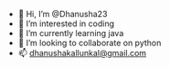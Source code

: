 - 👋 Hi, I’m @Dhanusha23
- 👀 I’m interested in coding
- 🌱 I’m currently learning java
- 💞️ I’m looking to collaborate on python
- 📫 dhanushakallunkal@gmail.com

<!---
Dhanusha23/Dhanusha23 is a ✨ special ✨ repository because its `README.md` (this file) appears on your GitHub profile.
You can click the Preview link to take a look at your changes.
--->
